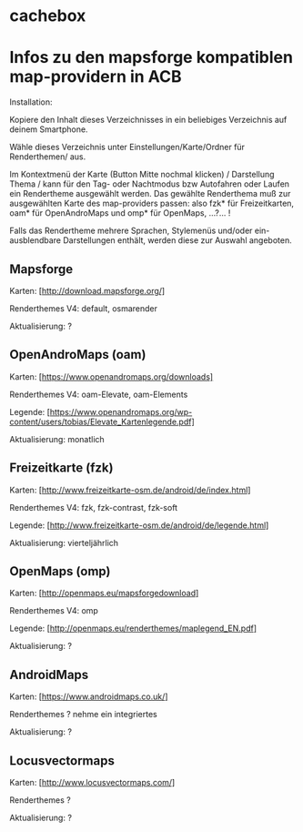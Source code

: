 # cachebox
Infos zu den mapsforge kompatiblen map-providern in ACB
=======================================================
Installation:

Kopiere den Inhalt dieses Verzeichnisses in ein beliebiges Verzeichnis auf deinem Smartphone.

Wähle dieses Verzeichnis unter Einstellungen/Karte/Ordner für Renderthemen/ aus.

Im Kontextmenü der Karte (Button Mitte nochmal klicken) / Darstellung Thema / kann für den Tag- oder Nachtmodus bzw Autofahren oder Laufen ein Rendertheme ausgewählt werden.
Das gewählte Renderthema muß zur ausgewählten Karte des map-providers passen:
 also fzk* für Freizeitkarten, oam* für OpenAndroMaps und omp* für OpenMaps, ...?... !

Falls das Rendertheme mehrere Sprachen, Stylemenüs und/oder ein-ausblendbare Darstellungen enthält, werden diese zur Auswahl angeboten.


Mapsforge
---------
Karten: [http://download.mapsforge.org/]

Renderthemes V4: default, osmarender

Aktualisierung: ?

OpenAndroMaps (oam)
-------------------
Karten: [https://www.openandromaps.org/downloads]

Renderthemes V4: oam-Elevate, oam-Elements

Legende: [https://www.openandromaps.org/wp-content/users/tobias/Elevate_Kartenlegende.pdf]

Aktualisierung: monatlich

Freizeitkarte (fzk)
-------------------
Karten: [http://www.freizeitkarte-osm.de/android/de/index.html]

Renderthemes V4: fzk, fzk-contrast, fzk-soft

Legende: [http://www.freizeitkarte-osm.de/android/de/legende.html]

Aktualisierung: vierteljährlich

OpenMaps (omp)
--------------
Karten: [http://openmaps.eu/mapsforgedownload]

Renderthemes V4: omp

Legende: [http://openmaps.eu/renderthemes/maplegend_EN.pdf]

Aktualisierung: ?

AndroidMaps
-----------
Karten: [https://www.androidmaps.co.uk/]

Renderthemes ? nehme ein integriertes

Aktualisierung: ?

Locusvectormaps
---------------
Karten: [http://www.locusvectormaps.com/]

Renderthemes ?

Aktualisierung: ?

